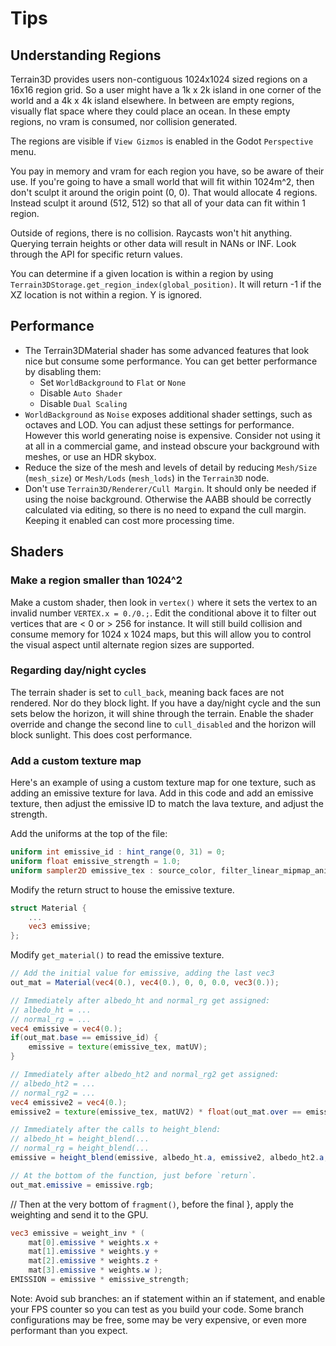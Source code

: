 Tips
======

## Understanding Regions

Terrain3D provides users non-contiguous 1024x1024 sized regions on a 16x16 region grid. So a user might have a 1k x 2k island in one corner of the world and a 4k x 4k island elsewhere. In between are empty regions, visually flat space where they could place an ocean. In these empty regions, no vram is consumed, nor collision generated.

The regions are visible if `View Gizmos` is enabled in the Godot `Perspective` menu.

You pay in memory and vram for each region you have, so be aware of their use. If you're going to have a small world that will fit within 1024m^2, then don't sculpt it around the origin point (0, 0). That would allocate 4 regions. Instead sculpt it around (512, 512) so that all of your data can fit within 1 region.

Outside of regions, there is no collision. Raycasts won't hit anything. Querying terrain heights or other data will result in NANs or INF. Look through the API for specific return values.

You can determine if a given location is within a region by using `Terrain3DStorage.get_region_index(global_position)`. It will return -1 if the XZ location is not within a region. Y is ignored.


## Performance
* The Terrain3DMaterial shader has some advanced features that look nice but consume some performance. You can get better performance by disabling them:
    * Set `WorldBackground` to `Flat` or `None`
	* Disable `Auto Shader`
	* Disable `Dual Scaling`
* `WorldBackground` as `Noise` exposes additional shader settings, such as octaves and LOD. You can adjust these settings for performance. However this world generating noise is expensive. Consider not using it at all in a commercial game, and instead obscure your background with meshes, or use an HDR skybox.
* Reduce the size of the mesh and levels of detail by reducing `Mesh/Size` (`mesh_size`) or `Mesh/Lods` (`mesh_lods`) in the `Terrain3D` node.
* Don't use `Terrain3D/Renderer/Cull Margin`. It should only be needed if using the noise background. Otherwise the AABB should be correctly calculated via editing, so there is no need to expand the cull margin. Keeping it enabled can cost more processing time.


## Shaders

### Make a region smaller than 1024^2
Make a custom shader, then look in `vertex()` where it sets the vertex to an invalid number `VERTEX.x = 0./0.;`. Edit the conditional above it to filter out vertices that are < 0 or > 256 for instance. It will still build collision and consume memory for 1024 x 1024 maps, but this will allow you to control the visual aspect until alternate region sizes are supported.

### Regarding day/night cycles
The terrain shader is set to `cull_back`, meaning back faces are not rendered. Nor do they block light. If you have a day/night cycle and the sun sets below the horizon, it will shine through the terrain. Enable the shader override and change the second line to `cull_disabled` and the horizon will block sunlight. This does cost performance.

### Add a custom texture map

Here's an example of using a custom texture map for one texture, such as adding an emissive texture for lava. Add in this code and add an emissive texture, then adjust the emissive ID to match the lava texture, and adjust the strength.

Add the uniforms at the top of the file:
```glsl
uniform int emissive_id : hint_range(0, 31) = 0;
uniform float emissive_strength = 1.0;
uniform sampler2D emissive_tex : source_color, filter_linear_mipmap_anisotropic;
```

Modify the return struct to house the emissive texture.

```glsl
struct Material {
	...
	vec3 emissive;
};
```

Modify `get_material()` to read the emissive texture.
```glsl
// Add the initial value for emissive, adding the last vec3
out_mat = Material(vec4(0.), vec4(0.), 0, 0, 0.0, vec3(0.));

// Immediately after albedo_ht and normal_rg get assigned:
// albedo_ht = ...
// normal_rg = ...
vec4 emissive = vec4(0.);
if(out_mat.base == emissive_id) {
	emissive = texture(emissive_tex, matUV);
}

// Immediately after albedo_ht2 and normal_rg2 get assigned:
// albedo_ht2 = ...
// normal_rg2 = ...
vec4 emissive2 = vec4(0.);
emissive2 = texture(emissive_tex, matUV2) * float(out_mat.over == emissive_id);

// Immediately after the calls to height_blend:
// albedo_ht = height_blend(...
// normal_rg = height_blend(...
emissive = height_blend(emissive, albedo_ht.a, emissive2, albedo_ht2.a, out_mat.blend);

// At the bottom of the function, just before `return`.
out_mat.emissive = emissive.rgb;
```

// Then at the very bottom of `fragment()`, before the final }, apply the weighting and send it to the GPU.
```glsl
vec3 emissive = weight_inv * (
	mat[0].emissive * weights.x +
	mat[1].emissive * weights.y +
	mat[2].emissive * weights.z +
	mat[3].emissive * weights.w );
EMISSION = emissive * emissive_strength;
```

Note: Avoid sub branches: an if statement within an if statement, and enable your FPS counter so you can test as you build your code. Some branch configurations may be free, some may be very expensive, or even more performant than you expect.
